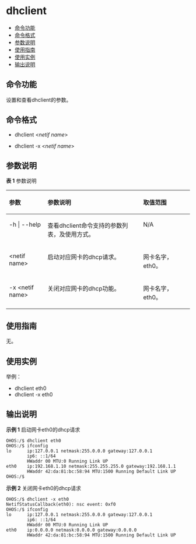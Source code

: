 # dhclient<a name="ZH-CN_TOPIC_0000001179845937"></a>

-   [命令功能](#section01)
-   [命令格式](#section02)
-   [参数说明](#section03)
-   [使用指南](#section04)
-   [使用实例](#section05)
-   [输出说明](#section06)

## 命令功能<a name="section01"></a>

设置和查看dhclient的参数。

## 命令格式<a name="section02"></a>

- dhclient <_netif name_\>

- dhclient -x <_netif name_\>

## 参数说明<a name="section03"></a>

**表 1**  参数说明

<a name="table438mcpsimp"></a>
<table><thead align="left"><tr id="row444mcpsimp"><th class="cellrowborder" valign="top" width="21%" id="mcps1.2.4.1.1"><p id="p446mcpsimp"><a name="p446mcpsimp"></a><a name="p446mcpsimp"></a>参数</p>
</th>
<th class="cellrowborder" valign="top" width="52%" id="mcps1.2.4.1.2"><p id="p448mcpsimp"><a name="p448mcpsimp"></a><a name="p448mcpsimp"></a>参数说明</p>
</th>
<th class="cellrowborder" valign="top" width="27%" id="mcps1.2.4.1.3"><p id="p450mcpsimp"><a name="p450mcpsimp"></a><a name="p450mcpsimp"></a>取值范围</p>
</th>
</tr>
</thead>
<tbody><tr id="row1110416513817"><td class="cellrowborder" valign="top" width="21%" headers="mcps1.2.4.1.1 "><p id="p110445143817"><a name="p110445143817"></a><a name="p110445143817"></a>-h | --help</p>
</td>
<td class="cellrowborder" valign="top" width="52%" headers="mcps1.2.4.1.2 "><p id="p1510414514386"><a name="p1510414514386"></a><a name="p1510414514386"></a>查看dhclient命令支持的参数列表，及使用方式。</p>
</td>
<td class="cellrowborder" valign="top" width="27%" headers="mcps1.2.4.1.3 "><p id="p1410445183811"><a name="p1410445183811"></a><a name="p1410445183811"></a>N/A</p>
</td>
</tr>
<tr id="row451mcpsimp"><td class="cellrowborder" valign="top" width="21%" headers="mcps1.2.4.1.1 "><p id="p2500105121818"><a name="p2500105121818"></a><a name="p2500105121818"></a>&lt;netif name&gt;</p>
</td>
<td class="cellrowborder" valign="top" width="52%" headers="mcps1.2.4.1.2 "><p id="p1149945111817"><a name="p1149945111817"></a><a name="p1149945111817"></a>启动对应网卡的dhcp请求。</p>
</td>
<td class="cellrowborder" valign="top" width="27%" headers="mcps1.2.4.1.3 "><p id="p749810571812"><a name="p749810571812"></a><a name="p749810571812"></a>网卡名字，eth0。</p>
</td>
</tr>
<tr id="row1110416513817"><td class="cellrowborder" valign="top" width="21%" headers="mcps1.2.4.1.1 "><p id="p110445143817"><a name="p110445143817"></a><a name="p110445143817"></a>-x &lt;netif name&gt;</p>
</td>
<td class="cellrowborder" valign="top" width="52%" headers="mcps1.2.4.1.2 "><p id="p1510414514386"><a name="p1510414514386"></a><a name="p1510414514386"></a>关闭对应网卡的dhcp功能。</p>
</td>
<td class="cellrowborder" valign="top" width="27%" headers="mcps1.2.4.1.3 "><p id="p1410445183811"><a name="p1410445183811"></a><a name="p1410445183811"></a>网卡名字，eth0。</p>
</td>
</tr>
</tbody>
</table>

## 使用指南<a name="section04"></a>

无。

## 使用实例<a name="section05"></a>

举例：

- dhclient eth0
- dhclient -x eth0


## 输出说明<a name="section06"></a>

**示例 1** 启动网卡eth0的dhcp请求

```shell
OHOS:/$ dhclient eth0
OHOS:/$ ifconfig
lo      ip:127.0.0.1 netmask:255.0.0.0 gateway:127.0.0.1
        ip6: ::1/64
        HWaddr 00 MTU:0 Running Link UP
eth0    ip:192.168.1.10 netmask:255.255.255.0 gateway:192.168.1.1
        HWaddr 42:da:81:bc:58:94 MTU:1500 Running Default Link UP
OHOS:/$
```

**示例 2** 关闭网卡eth0的dhcp请求

```shell
OHOS:/$ dhclient -x eth0
NetifStatusCallback(eth0): nsc event: 0xf0
OHOS:/$ ifconfig
lo      ip:127.0.0.1 netmask:255.0.0.0 gateway:127.0.0.1
        ip6: ::1/64
        HWaddr 00 MTU:0 Running Link UP
eth0    ip:0.0.0.0 netmask:0.0.0.0 gateway:0.0.0.0
        HWaddr 42:da:81:bc:58:94 MTU:1500 Running Default Link UP
```

